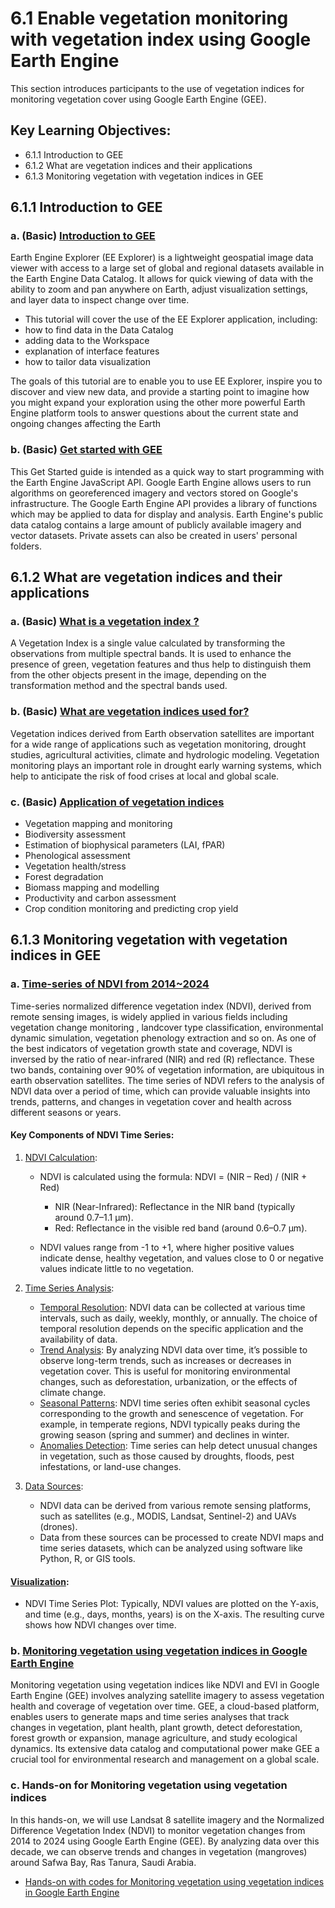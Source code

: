 # 6.1 Enable vegetation monitoring with vegetation index using Google Earth Engine
This section introduces participants to the use of vegetation indices for monitoring vegetation cover using Google Earth Engine (GEE).

## Key Learning Objectives:
- 6.1.1 Introduction to GEE
- 6.1.2 What are vegetation indices and their applications
- 6.1.3 Monitoring vegetation with vegetation indices in GEE

## 6.1.1 Introduction to GEE
### a. (Basic) [Introduction to GEE](https://www.google.com/earth/outreach/learn/introduction-to-google-earth-engine/)
Earth Engine Explorer (EE Explorer) is a lightweight geospatial image data viewer with access to a large set of global and regional datasets available in the Earth Engine Data Catalog. It allows for quick viewing of data with the ability to zoom and pan anywhere on Earth, adjust visualization settings, and layer data to inspect change over time.

 - This tutorial will cover the use of the EE Explorer application, including:
 - how to find data in the Data Catalog
 - adding data to the Workspace
 - explanation of interface features
 - how to tailor data visualization

The goals of this tutorial are to enable you to use EE Explorer, inspire you to discover and view new data, and provide a starting point to imagine how you might expand your exploration using the other more powerful Earth Engine platform tools to answer questions about the current state and ongoing changes affecting the Earth

### b. (Basic) [Get started with GEE](https://developers.google.com/earth-engine/guides/getstarted)
This Get Started guide is intended as a quick way to start programming with the Earth Engine JavaScript API. Google Earth Engine allows users to run algorithms on georeferenced imagery and vectors stored on Google's infrastructure. The Google Earth Engine API provides a library of functions which may be applied to data for display and analysis. Earth Engine's public data catalog contains a large amount of publicly available imagery and vector datasets. Private assets can also be created in users' personal folders.

## 6.1.2 What are vegetation indices and their applications
### a. (Basic) [What is a vegetation index ?](https://www.hiphen-plant.com/vegetation-index/)
A Vegetation Index is a single value calculated by transforming the observations from multiple spectral bands. It is used to enhance the presence of green, vegetation features and thus help to distinguish them from the other objects present in the image, depending on the transformation method and the spectral bands used.

### b. (Basic) [What are vegetation indices used for?](https://www.un-spider.org/links-and-resources/data-sources/daotm/daotm-vegetation#:~:text=In%20general%20terms%2C%20vegetation%20indices,of%20the%20plant's%20photosynthetic%20activity.)
Vegetation indices derived from Earth observation satellites are important for a wide range of applications such as vegetation monitoring, drought studies, agricultural activities, climate and hydrologic modeling. Vegetation monitoring plays an important role in drought early warning systems, which help to anticipate the risk of food crises at local and global scale.

### c. (Basic) [Application of vegetation indices](https://www.icimod.org/capacity-building/2021/WoGIT%20Afg/D3_Indices_application.pdf)
 - Vegetation mapping and monitoring
 - Biodiversity assessment
 - Estimation of biophysical parameters (LAI, fPAR)
 - Phenological assessment 
 - Vegetation health/stress
 - Forest degradation
 - Biomass mapping and modelling
 - Productivity and carbon assessment
 - Crop condition monitoring and predicting crop yield

## 6.1.3 Monitoring vegetation with vegetation indices in GEE

### a. [Time-series of NDVI from 2014~2024](https://www.sciencedirect.com/science/article/pii/S0303243421003470#b0440)
Time-series normalized difference vegetation index (NDVI), derived from remote sensing images, is widely applied in various fields including vegetation change monitoring , landcover type classification, environmental dynamic simulation, vegetation phenology extraction and so on. As one of the best indicators of vegetation growth state and coverage, NDVI is inversed by the ratio of near-infrared (NIR) and red (R) reflectance. These two bands, containing over 90% of vegetation information, are ubiquitous in earth observation satellites. The time series of NDVI refers to the analysis of NDVI data over a period of time, which can provide valuable insights into trends, patterns, and changes in vegetation cover and health across different seasons or years.


#### Key Components of NDVI Time Series:

1. [NDVI Calculation](https://jdmwhite.github.io/Intro_to_Spatial/NDVI_time_series.html):
   - NDVI is calculated using the formula:
                NDVI = (NIR – Red) / (NIR + Red)

        - NIR (Near-Infrared): Reflectance in the NIR band (typically around 0.7–1.1 µm).
        - Red: Reflectance in the visible red band (around 0.6–0.7 µm).

   - NDVI values range from -1 to +1, where higher positive values indicate dense, healthy vegetation, and values close to 0 or negative values indicate little to no vegetation.


2. [Time Series Analysis](https://chatgpt.com/share/01520745-b607-49c4-a9cd-b64c7533e5be):
   - [Temporal Resolution](https://www.sciencedirect.com/science/article/abs/pii/S1566253517303676): NDVI data can be collected at various time intervals, such as daily, weekly, monthly, or annually. The choice of temporal resolution depends on the specific application and the availability of data.
   - [Trend Analysis](https://www.sciencedirect.com/science/article/abs/pii/S0140196314001797): By analyzing NDVI data over time, it’s possible to observe long-term trends, such as increases or decreases in vegetation cover. This is useful for monitoring environmental changes, such as deforestation, urbanization, or the effects of climate change.
   - [Seasonal Patterns](https://www.intechopen.com/chapters/31971): NDVI time series often exhibit seasonal cycles corresponding to the growth and senescence of vegetation. For example, in temperate regions, NDVI typically peaks during the growing season (spring and summer) and declines in winter.
   - [Anomalies Detection](https://conservancy.umn.edu/server/api/core/bitstreams/4e9483bd-08fd-48b4-b6fd-5b2cc74c3129/content): Time series can help detect unusual changes in vegetation, such as those caused by droughts, floods, pest infestations, or land-use changes.

3. [Data Sources](https://en.wikipedia.org/wiki/Normalized_difference_vegetation_index):
   - NDVI data can be derived from various remote sensing platforms, such as satellites (e.g., MODIS, Landsat, Sentinel-2) and UAVs (drones).
   - Data from these sources can be processed to create NDVI maps and time series datasets, which can be analyzed using software like Python, R, or GIS tools.

#### [Visualization](https://www.aicg.com/blog/how-to-visualize-time-series-data-with-examples/):
- NDVI Time Series Plot: Typically, NDVI values are plotted on the Y-axis, and time (e.g., days, months, years) is on the X-axis. The resulting curve shows how NDVI changes over time.

### b. [Monitoring vegetation using vegetation indices in Google Earth Engine](https://chatgpt.com/share/e54c0606-7e47-4c30-92de-4f7d3ec719f7)
Monitoring vegetation using vegetation indices like NDVI and EVI in Google Earth Engine (GEE) involves analyzing satellite imagery to assess vegetation health and coverage of vegetation over time. GEE, a cloud-based platform, enables users to generate maps and time series analyses that track changes in vegetation, plant health, plant growth, detect deforestation, forest growth or expansion, manage agriculture, and study ecological dynamics. Its extensive data catalog and computational power make GEE a crucial tool for environmental research and management on a global scale.

### c. Hands-on for Monitoring vegetation using vegetation indices
In this hands-on, we will use Landsat 8 satellite imagery and the Normalized Difference Vegetation Index (NDVI) to monitor vegetation changes from 2014 to 2024 using Google Earth Engine (GEE). By analyzing data over this decade, we can observe trends and changes in vegetation (mangroves) around Safwa Bay, Ras Tanura, Saudi Arabia.
- [Hands-on with codes for Monitoring vegetation using vegetation indices in Google Earth Engine](https://code.earthengine.google.com/0386464d521944c572e89bbb0cf13ce3)




```python

```
